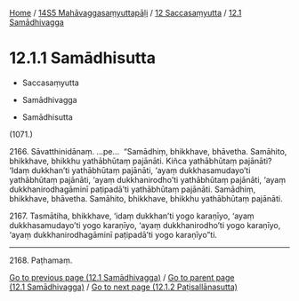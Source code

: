 
[Home](/) / [14S5 Mahāvaggasaṃyuttapāḷi](../...md) / [12 Saccasaṃyutta](...md) / [12.1 Samādhivagga](../14S5/12/12.1.md)

# 12.1.1 Samādhisutta

* Saccasaṃyutta

* Samādhivagga

* Samādhisutta

(1071.)

2166\. Sāvatthinidānaṃ. …pe…  “Samādhiṃ, bhikkhave, bhāvetha. Samāhito, bhikkhave, bhikkhu yathābhūtaṃ pajānāti. Kiñca yathābhūtaṃ pajānāti? ‘Idaṃ dukkhan’ti yathābhūtaṃ pajānāti, ‘ayaṃ dukkhasamudayo’ti yathābhūtaṃ pajānāti, ‘ayaṃ dukkhanirodho’ti yathābhūtaṃ pajānāti, ‘ayaṃ dukkhanirodhagāminī paṭipadā’ti yathābhūtaṃ pajānāti. Samādhiṃ, bhikkhave, bhāvetha. Samāhito, bhikkhave, bhikkhu yathābhūtaṃ pajānāti.

2167\. Tasmātiha, bhikkhave, ‘idaṃ dukkhan’ti yogo karaṇīyo, ‘ayaṃ dukkhasamudayo’ti yogo karaṇīyo, ‘ayaṃ dukkhanirodho’ti yogo karaṇīyo, ‘ayaṃ dukkhanirodhagāminī paṭipadā’ti yogo karaṇīyo”ti.

---

2168\. Paṭhamaṃ.



[Go to previous page (12.1 Samādhivagga)](../14S5/12/12.1.md) / [Go to parent page (12.1 Samādhivagga)](../14S5/12/12.1.md) / [Go to next page (12.1.2 Paṭisallānasutta)](12.1.2.md)


